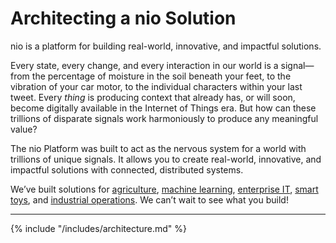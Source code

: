 # Architecting a nio Solution

nio is a platform for building real-world, innovative, and impactful solutions.

Every state, every change, and every interaction in our world is a signal—from the percentage of moisture in the soil beneath your feet, to the vibration of your car motor, to the individual characters within your last tweet. Every _thing_ is producing context that already has, or will soon, become digitally available in the Internet of Things era. But how can these trillions of disparate signals work harmoniously to produce any meaningful value?

The nio Platform was built to act as the nervous system for a world with trillions of unique signals. It  allows you to create real-world, innovative, and impactful solutions with connected, distributed systems.

We’ve built solutions for [agriculture](https://niolabs.com/case-studies/agriculture), [machine learning](https://niolabs.com/case-studies/industrial), [enterprise IT](https://niolabs.com/case-studies/case-study-real-time-database-migration), [smart toys](https://niolabs.com/case-studies/raspberry-pi-car), and [industrial operations](https://niolabs.com/case-studies/case-study-industrial-operations-intelligence). We can’t wait to see what you build!

---

{% include "/includes/architecture.md" %}
